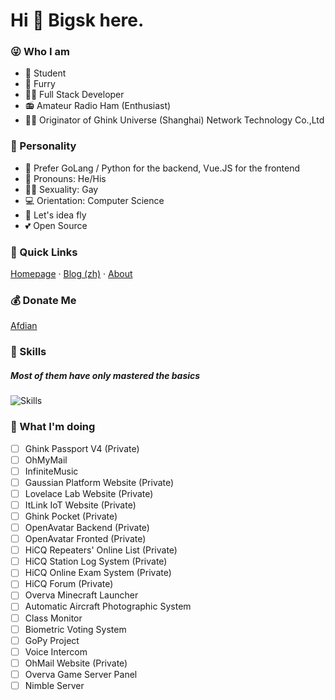 # Hi 👋 Bigsk here.

### 😜 Who I am

- 🎒 Student
- 🐺 Furry
- 👨‍💻 Full Stack Developer
- 📻 Amateur Radio Ham (Enthusiast)
- 👨‍💼 Originator of Ghink Universe (Shanghai) Network Technology Co.,Ltd

### 🏃 Personality

- 📝 Prefer GoLang / Python for the backend, Vue.JS for the frontend
- 👨 Pronouns: He/His
- 🏳️‍🌈 Sexuality: Gay
- 💻 Orientation: Computer Science
- 🌟 Let's idea fly
- 💕 Open Source

### 📌 Quick Links

[Homepage](https://www.ianxia.com) · [Blog (zh)](https://blog.ianxia.com) · [About](https://www.ianxia.com/about.html)

### 💰 Donate Me

[Afdian](https://afdian.net/a/bigsk)

### 🔨 Skills

##### Most of them have only mastered the basics

![Skills](https://skillicons.dev/icons?i=androidstudio,arduino,au,blender,c,cs,cpp,cmake,css,discord,django,docker,dotnet,electron,express,express,flask,git,github,gitlab,go,grafana,gtk,html,idea,ai,instagram,js,jenkins,jquery,julia,kubernetes,linux,lua,matlab,nestjs,nextjs,nginx,nodejs,perl,ps,php,powershell,pr,py,pytorch,qt,r,raspberrypi,redis,ruby,rust,sass,sqlite,stackoverflow,svg,swift,tauri,tensorflow,twitter,ts,unity,unreal,vercel,vim,visualstudio,vite,vscode,vue,wasm,wordpress,workers)

### 📜 What I'm doing

- [ ] Ghink Passport V4 (Private)
- [ ] OhMyMail
- [ ] InfiniteMusic
- [ ] Gaussian Platform Website (Private)
- [ ] Lovelace Lab Website (Private)
- [ ] ItLink IoT Website (Private)
- [ ] Ghink Pocket (Private)
- [ ] OpenAvatar Backend (Private)
- [ ] OpenAvatar Fronted (Private)
- [ ] HiCQ Repeaters' Online List (Private)
- [ ] HiCQ Station Log System (Private)
- [ ] HiCQ Online Exam System (Private)
- [ ] HiCQ Forum (Private)
- [ ] Overva Minecraft Launcher
- [ ] Automatic Aircraft Photographic System
- [ ] Class Monitor
- [ ] Biometric Voting System
- [ ] GoPy Project
- [ ] Voice Intercom
- [ ] OhMail Website (Private)
- [ ] Overva Game Server Panel
- [ ] Nimble Server